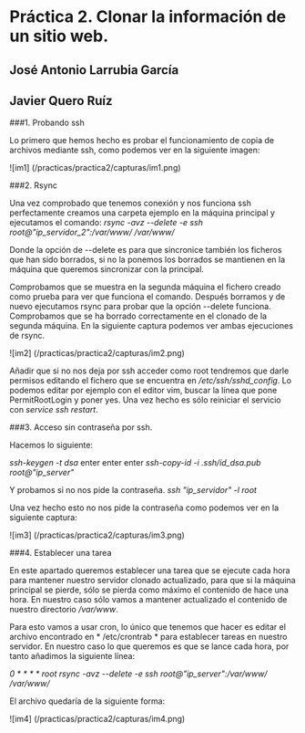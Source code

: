 # Práctica 2. Clonar la información de un sitio web.

## José Antonio Larrubia García
## Javier Quero Ruíz


###1. Probando ssh

Lo primero que hemos hecho es probar el funcionamiento de copia de archivos mediante ssh, como podemos ver en la siguiente imagen:

![im1] (/practicas/practica2/capturas/im1.png)

###2. Rsync

Una vez comprobado que tenemos conexión y nos funciona ssh perfectamente creamos una carpeta ejemplo
en la máquina principal y ejecutamos el comando:
*rsync -avz --delete -e ssh root@"ip_servidor_2":/var/www/ /var/www/*

Donde la opción de --delete es para que sincronice también los ficheros que han sido borrados, 
si no la ponemos los borrados se mantienen en la máquina que queremos sincronizar con la principal.

Comprobamos que se muestra en la segunda máquina el fichero creado como prueba para ver que funciona el comando.
Después borramos y de nuevo ejecutamos rsync para probar que la opción --delete funciona.
Comprobamos que se ha borrado correctamente en el clonado de la segunda máquina. En la siguiente captura podemos ver ambas ejecuciones de rsync.	

![im2] (/practicas/practica2/capturas/im2.png)

Añadir que si no nos deja por ssh acceder como root tendremos que darle permisos editando el fichero que se encuentra en 
*/etc/ssh/sshd_config*. 
Lo podemos editar por ejemplo con el editor vim, buscar la línea que pone PermitRootLogin y poner yes. Una vez hecho es 
sólo reiniciar el servicio con *service ssh restart*.  

###3.  Acceso sin contraseña por ssh.

Hacemos lo siguiente:
 
*ssh-keygen -t dsa*
enter
enter
enter
*ssh-copy-id -i .ssh/id_dsa.pub root@"ip_server"*

Y probamos si no nos pide la contraseña.
*ssh "ip_servidor" -l root* 

Una vez hecho esto no nos pide la contraseña como podemos ver en la siguiente captura:
		
![im3] (/practicas/practica2/capturas/im3.png)

###4. Establecer una tarea

En este apartado queremos establecer una tarea que se ejecute cada hora para mantener nuestro servidor clonado
actualizado, para que si la máquina principal se pierde, sólo se pierda como máximo el contenido de hace una hora.
En nuestro caso sólo vamos a mantener actualizado el contenido de nuestro directorio */var/www*.

Para esto vamos a usar cron, lo único que tenemos que hacer es editar el archivo encontrado en * /etc/crontrab *
para establecer tareas en nuestro servidor. En nuestro caso lo que queremos es que se lance cada hora, por tanto 
añadimos la siguiente línea:

*0 * * * * root rsync -avz --delete -e ssh root@"ip_server":/var/www/ /var/www/*

El archivo quedaría de la siguiente forma:

![im4] (/practicas/practica2/capturas/im4.png)
